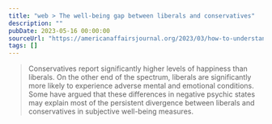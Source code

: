 ```yaml
---
title: "web > The well-being gap between liberals and conservatives"
description: ""
pubDate: 2023-05-16 00:00:00
sourceUrl: "https://americanaffairsjournal.org/2023/03/how-to-understand-the-well-being-gap-between-liberals-and-conservatives/"
tags: []
---
```


> Conservatives report significantly higher levels of happiness than liberals. On the other end of the spectrum, liberals are significantly more likely to experience adverse mental and emotional conditions. Some have argued that these differences in negative psychic states may explain most of the persistent divergence between liberals and conservatives in subjective well-being measures.